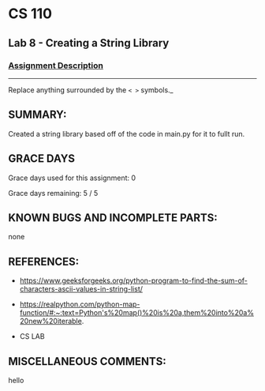 # CS 110
## Lab 8 - Creating a String Library

### [Assignment Description](https://docs.google.com/document/d/1y_jvdf4tiNYyqNEkz-w9HXeigK8qQ45d-E4J1fvDBXk/edit?usp=sharing)

***

Replace anything surrounded by the `< >` symbols._

## SUMMARY:
Created a string library based off of the code in main.py for it to fullt run. 

## GRACE DAYS
Grace days used for this assignment: 0

Grace days remaining: 5 / 5

## KNOWN BUGS AND INCOMPLETE PARTS:
none 

## REFERENCES:
- https://www.geeksforgeeks.org/python-program-to-find-the-sum-of-characters-ascii-values-in-string-list/

- https://realpython.com/python-map-function/#:~:text=Python's%20map()%20is%20a,them%20into%20a%20new%20iterable.

- CS LAB 
## MISCELLANEOUS COMMENTS:
 hello 
